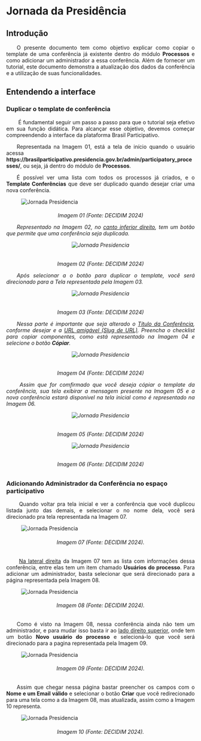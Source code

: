 # Jornada da Presidência

## Introdução
<p align="justify">
&emsp;&emsp;O presente documento tem como objetivo explicar como copiar o template de uma conferência já existente dentro do módulo <b>Processos</b> e como adicionar um administrador a essa conferência. Além de fornecer um tutorial, este documento demonstra a atualização dos dados da conferência e a utilização de suas funcionalidades.
</p>

## Entendendo a interface
### Duplicar o template de conferência
<p align="justify">
&emsp;&emsp; É fundamental seguir um passo a passo para que o tutorial seja efetivo em sua função didática. Para alcançar esse objetivo, devemos começar compreendendo a interface da plataforma Brasil Participativo.
</p>

<p align="justify">
&emsp;&emsp;Representada na Imagem 01, está a tela de início quando o usuário acessa <b><a href="https://brasilparticipativo.presidencia.gov.br/admin/participatory_processes/"></a>https://brasilparticipativo.presidencia.gov.br/admin/participatory_processes/</b>, ou seja, já dentro do módulo de <b>Processos</b>.
</p>

<p align="justify">
&emsp;&emsp;É possível ver uma lista com todos os processos já criados, e o <b>Template Conferências</b> que deve ser duplicado quando desejar criar uma nova conferência.
</p>

<figure markdown>
<img src= "https://gitlab.com/lappis-unb/decidimbr/documentacao/-/raw/main/docs/assetsTutoriais/conferencias/Tela%20inicial.png?ref_type=heads" alt="Jornada Presidencia" style="float: none; margin: auto"> 
</figure>
<p align="justify">
<h6 align = "center">Imagem 01 (Fonte: DECIDIM 2024)
</p>

<p align="justify">
&emsp;&emsp;Representado na Imagem 02, no <u>canto inferior direito</u>, tem um botão que permite que uma conferência seja duplicada.
</p>

<figure markdown>
<img src= "https://gitlab.com/lappis-unb/decidimbr/documentacao/-/raw/main/docs/assetsTutoriais/conferencias/Tela%20inicial%20-%20duplicar.png?ref_type=heads" alt="Jornada Presidencia" style="float: none; margin: auto"> 
</figure>
<p align="justify">
<h6 align = "center">Imagem 02 (Fonte: DECIDIM 2024)
</p>

<p align="justify">
&emsp;&emsp;Após selecionar a o botão para duplicar o template, você será direcionado para a Tela representada pela Imagem 03.
</p>

<figure markdown>
<img src= "https://gitlab.com/lappis-unb/decidimbr/documentacao/-/raw/main/docs/assetsTutoriais/conferencias/Tela%20duplicar.png?ref_type=heads" alt="Jornada Presidencia" style="float: none; margin: auto"> 
</figure>
<p align="justify">
<h6 align = "center">Imagem 03 (Fonte: DECIDIM 2024)
</p>

<p align="justify">
&emsp;&emsp;Nessa parte é importante que seja alterado o <u>Título da Conferência</u>, conforme desejar e a <u>URL amigável (Slug de URL)</u>. Preencha o checklist para copiar componentes, como está representado na Imagem 04 e selecione o botão <b>Cópiar</b>.
</p>

<figure markdown>
<img src= "https://gitlab.com/lappis-unb/decidimbr/documentacao/-/raw/main/docs/assetsTutoriais/conferencias/Tela%20duplicar%20-%20novo%20nome.png?ref_type=heads" alt="Jornada Presidencia" style="float: none; margin: auto"> 
</figure>
<p align="justify">
<h6 align = "center">Imagem 04 (Fonte: DECIDIM 2024)
</p>

<p align="justify">
&emsp;&emsp;  Assim que for comfirmado que você deseja cópiar o template da conferência, sua tela exibirar a mensagem presente na Imagem 05 e a nova conferência estará disponivel na tela inicial como é representado na Imagem 06.
</p>

<figure markdown>
<img src= "https://gitlab.com/lappis-unb/decidimbr/documentacao/-/raw/main/docs/assetsTutoriais/conferencias/Tela%20duplicada.png?ref_type=heads" alt="Jornada Presidencia" style="float: none; margin: auto"> 
</figure>
<p align="justify">
<h6 align = "center"> Imagem 05 (Fonte: DECIDIM 2024)
</p>

<figure markdown>
<img src= "https://gitlab.com/lappis-unb/decidimbr/documentacao/-/raw/main/docs/assetsTutoriais/conferencias/Tela%20duplicada%202.png?ref_type=heads" alt="Jornada Presidencia" style="float: none; margin: auto"> 
</figure>
<p align="justify">
<h6 align = "center"> Imagem 06 (Fonte: DECIDIM 2024)
</p>

### Adicionando **Administrador da Conferência** no espaço participativo
<p align="justify">
&emsp;&emsp; Quando voltar pra tela inicial e ver a conferência que você duplicou listada junto das demais, e selecionar o no nome dela, você será direcionado pra tela representada na Imagem 07. 
</p>

<figure markdown>
<img src= "https://gitlab.com/lappis-unb/decidimbr/documentacao/-/raw/main/docs/assetsTutoriais/conferencias/Add%20admin.png?ref_type=heads" alt="Jornada Presidencia" style="float: none; margin: auto"> 
</figure>
<p align="center">
 <h6 align = "center"> Imagem 07 (Fonte: DECIDIM 2024).</h6>
</p>

<p align="justify">
&emsp;&emsp; <u>Na lateral direita</u> da Imagem 07 tem as lista com informações dessa conferência, entre elas tem um item chamado <b>Usuários do processo</b>. Para adicionar um administrador, basta selecionar que será direcionado para a página representada pela Imagem 08.
</p>

<figure markdown>
<img src= "https://gitlab.com/lappis-unb/decidimbr/documentacao/-/raw/main/docs/assetsTutoriais/conferencias/Tela%20novo%20admin.png?ref_type=heads" alt="Jornada Presidencia" style="float: none; margin: auto"> 
</figure>
<p align="center">
 <h6 align = "center"> Imagem 08 (Fonte: DECIDIM 2024).</h6>
</p>

<p align="justify">
&emsp;&emsp;Como é visto na Imagem 08, nessa conferência ainda não tem um administrador, e para mudar isso basta ir ao <u>lado direito superior</u>, onde tem um botão <b>Novo usuário do processo</b> e selecioná-lo que você será direcionado para a pagina representada pela Imagem 09.
</p>

<figure markdown>
<img src= "https://gitlab.com/lappis-unb/decidimbr/documentacao/-/raw/main/docs/assetsTutoriais/conferencias/Tela%20administradores%20do%20processo.png?ref_type=heads" alt="Jornada Presidencia" style="float: none; margin: auto"> 
</figure>
<p align="center">
 <h6 align = "center"> Imagem 09 (Fonte: DECIDIM 2024).</h6>
</p>

<p align="justify">
&emsp;&emsp;Assim que chegar nessa página bastar preencher os campos com o <b>Nome e um Email válido</b> e selecionar o botão <b>Criar</b> que você redirecionado para uma tela como a da Imagem 08, mas atualizada, assim como a Imagem 10 representa.
</p>

<figure markdown>
<img src= "https://gitlab.com/lappis-unb/decidimbr/documentacao/-/raw/main/docs/assetsTutoriais/conferencias/Tela%20administrradores%20do%20processo%20atualizado.png?ref_type=heads" alt="Jornada Presidencia" style="float: none; margin: auto"> 
</figure>
<p align="center">
 <h6 align = "center"> Imagem 10 (Fonte: DECIDIM 2024).</h6>
</p>